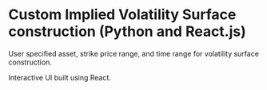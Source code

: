 # Custom Implied Volatility Surface construction (Python and React.js)

User specified asset, strike price range, and time range for volatility surface construction. 

Interactive UI built using React.
